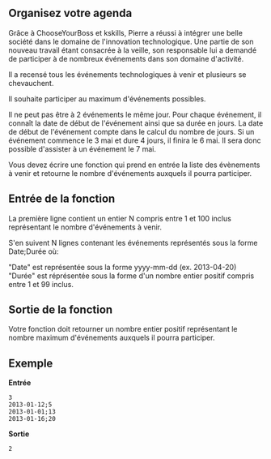 Organisez votre agenda
------------------
Grâce à ChooseYourBoss et kskills, Pierre a réussi à intégrer une belle société dans le domaine de l'innovation
technologique. Une partie de son nouveau travail étant consacrée à la veille, son responsable lui a demandé de
participer à de nombreux événements dans son domaine d'activité.

Il a recensé tous les événements technologiques à venir et plusieurs se chevauchent.

Il souhaite participer au maximum d'événements possibles.

Il ne peut pas être à 2 événements le même jour. Pour chaque événement, il connaît la date de début de l'événement
ainsi que sa durée en jours. La date de début de l'événement compte dans le calcul du nombre de jours. Si un
événement commence le 3 mai et dure 4 jours, il finira le 6 mai. Il sera donc possible d'assister à un
événement le 7 mai.

Vous devez écrire une fonction qui prend en entrée la liste des évènements à venir et retourne
le nombre d'événements auxquels il pourra participer.

Entrée de la fonction
---------------------
La première ligne contient un entier N compris entre 1 et 100 inclus représentant le nombre d'événements à venir.

S'en suivent N lignes contenant les événements représentés sous la forme Date;Durée où:

"Date" est représentée sous la forme yyyy-mm-dd (ex. 2013-04-20)
"Durée" est réprésentée sous la forme d'un nombre entier positif compris entre 1 et 99 inclus.

Sortie de la fonction
---------------------
Votre fonction doit retourner un nombre entier positif représentant le nombre maximum d'événements auxquels
il pourra participer.

Exemple
-------
**Entrée**

```csv
3
2013-01-12;5
2013-01-01;13
2013-01-16;20
```
**Sortie**

```csv
2
```